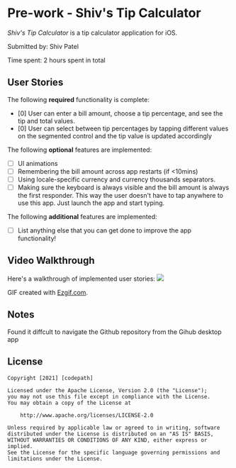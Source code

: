 # Pre-work - Shiv's Tip Calculator

*Shiv's Tip Calculator* is a tip calculator application for iOS.

Submitted by: Shiv Patel

Time spent: 2 hours spent in total

## User Stories

The following **required** functionality is complete:

* [0] User can enter a bill amount, choose a tip percentage, and see the tip and total values.
* [0] User can select between tip percentages by tapping different values on the segmented control and the tip value is updated accordingly

The following **optional** features are implemented:

* [ ] UI animations
* [ ] Remembering the bill amount across app restarts (if <10mins)
* [ ] Using locale-specific currency and currency thousands separators.
* [ ] Making sure the keyboard is always visible and the bill amount is always the first responder. This way the user doesn't have to tap anywhere to use this app. Just launch the app and start typing.

The following **additional** features are implemented:

- [ ] List anything else that you can get done to improve the app functionality!

## Video Walkthrough

Here's a walkthrough of implemented user stories:
![](https://i.imgur.com/bwFAFOh.gif)

GIF created with [Ezgif.com](https://ezgif.com/video-to-gif).

## Notes

Found it diffcult to navigate the Github repository from the Gihub desktop app


## License

    Copyright [2021] [codepath]

    Licensed under the Apache License, Version 2.0 (the "License");
    you may not use this file except in compliance with the License.
    You may obtain a copy of the License at

        http://www.apache.org/licenses/LICENSE-2.0

    Unless required by applicable law or agreed to in writing, software
    distributed under the License is distributed on an "AS IS" BASIS,
    WITHOUT WARRANTIES OR CONDITIONS OF ANY KIND, either express or implied.
    See the License for the specific language governing permissions and
    limitations under the License.
